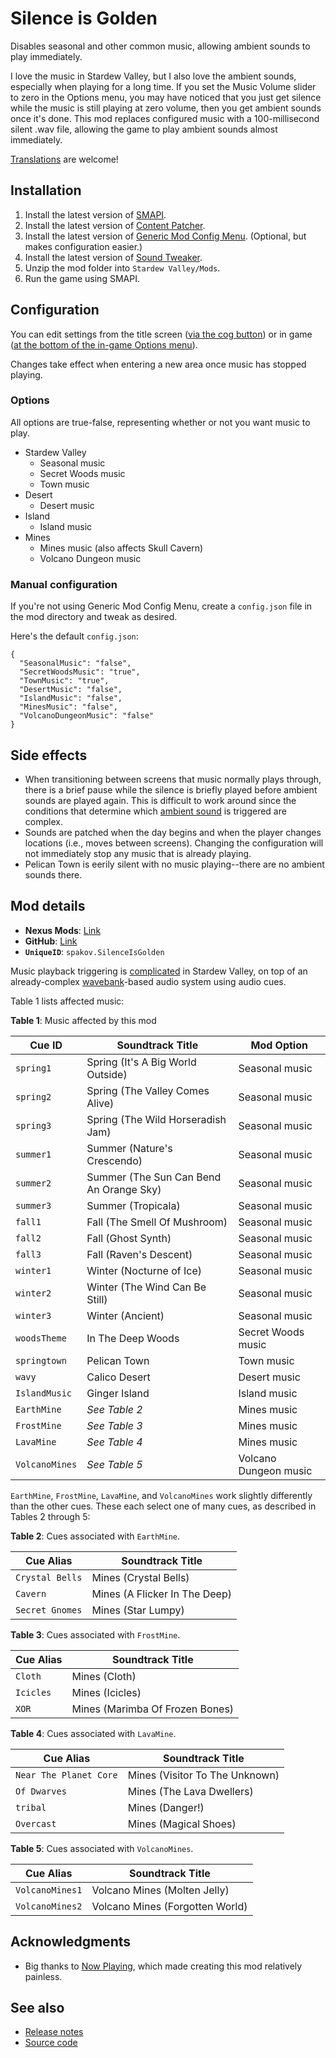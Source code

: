 # Silence is Golden
Disables seasonal and other common music, allowing ambient sounds to play
immediately.

I love the music in Stardew Valley, but I also love the ambient sounds,
especially when playing for a long time. If you set the Music Volume slider to
zero in the Options menu, you may have noticed that you just get silence while
the music is still playing at zero volume, then you get ambient sounds once
it's done. This mod replaces configured music with a 100-millisecond silent
.wav file, allowing the game to play ambient sounds almost immediately.

[Translations](https://stardewvalleywiki.com/Modding:Translations) are welcome!

## Installation
1. Install the latest version of [SMAPI](https://smapi.io/).
2. Install the latest version of [Content
   Patcher](https://www.nexusmods.com/stardewvalley/mods/1915).
3. Install the latest version of [Generic Mod Config
   Menu](https://www.nexusmods.com/stardewvalley/mods/5098). (Optional, but
   makes configuration easier.)
4. Install the latest version of [Sound
   Tweaker](https://www.nexusmods.com/stardewvalley/mods/14767).
5. Unzip the mod folder into `Stardew Valley/Mods`.
6. Run the game using SMAPI.

## Configuration
You can edit settings from the title screen ([via the cog
button](https://github.com/spacechase0/StardewValleyMods/blob/develop/GenericModConfigMenu/docs/screenshot-title.png))
or in game ([at the bottom of the in-game Options
menu](https://github.com/spacechase0/StardewValleyMods/blob/develop/GenericModConfigMenu/docs/screenshot-in-game-options.png)).

Changes take effect when entering a new area once music has stopped playing.

### Options
All options are true-false, representing whether or not you want music to play.

* Stardew Valley
  * Seasonal music
  * Secret Woods music
  * Town music
* Desert
  * Desert music
* Island
  * Island music
* Mines
  * Mines music (also affects Skull Cavern)
  * Volcano Dungeon music

### Manual configuration
If you're not using Generic Mod Config Menu, create a `config.json` file in the
mod directory and tweak as desired.

Here's the default `config.json`:

```
{
  "SeasonalMusic": "false",
  "SecretWoodsMusic": "true",
  "TownMusic": "true",
  "DesertMusic": "false",
  "IslandMusic": "false",
  "MinesMusic": "false",
  "VolcanoDungeonMusic": "false"
}
```

## Side effects
* When transitioning between screens that music normally plays through, there
  is a brief pause while the silence is briefly played before ambient sounds
  are played again. This is difficult to work around since the conditions that
  determine which [ambient
  sound](https://stardewvalleywiki.com/Modding:Audio#Music_.28ambient.29) is
  triggered are complex.
* Sounds are patched when the day begins and when the player changes locations
  (i.e., moves between screens). Changing the configuration will not
  immediately stop any music that is already playing.
* Pelican Town is eerily silent with no music playing--there are no ambient
  sounds there.

## Mod details
* **Nexus Mods**: [Link](https://example.com/)
* **GitHub**: [Link](https://example.com/)
* **`UniqueID`**: `spakov.SilenceIsGolden`

Music playback triggering is
[complicated](https://stardewvalleywiki.com/Soundtrack#Triggering_Conditions)
in Stardew Valley, on top of an already-complex
[wavebank](https://stardewvalleywiki.com/Modding:Audio#Music)-based audio
system using audio cues.

Table 1 lists affected music:

**Table 1**: Music affected by this mod

| Cue ID         | Soundtrack Title                        | Mod Option            |
| -------------- | --------------------------------------- | --------------------- |
| `spring1`      | Spring (It's A Big World Outside)       | Seasonal music        |
| `spring2`      | Spring (The Valley Comes Alive)         | Seasonal music        |
| `spring3`      | Spring (The Wild Horseradish Jam)       | Seasonal music        |
| `summer1`      | Summer (Nature's Crescendo)             | Seasonal music        |
| `summer2`      | Summer (The Sun Can Bend An Orange Sky) | Seasonal music        |
| `summer3`      | Summer (Tropicala)                      | Seasonal music        |
| `fall1`        | Fall (The Smell Of Mushroom)            | Seasonal music        |
| `fall2`        | Fall (Ghost Synth)                      | Seasonal music        |
| `fall3`        | Fall (Raven's Descent)                  | Seasonal music        |
| `winter1`      | Winter (Nocturne of Ice)                | Seasonal music        |
| `winter2`      | Winter (The Wind Can Be Still)          | Seasonal music        |
| `winter3`      | Winter (Ancient)                        | Seasonal music        |
| `woodsTheme`   | In The Deep Woods                       | Secret Woods music    |
| `springtown`   | Pelican Town                            | Town music            |
| `wavy`         | Calico Desert                           | Desert music          |
| `IslandMusic`  | Ginger Island                           | Island music          |
| `EarthMine`    | *See Table 2*                           | Mines music           |
| `FrostMine`    | *See Table 3*                           | Mines music           |
| `LavaMine`     | *See Table 4*                           | Mines music           |
| `VolcanoMines` | *See Table 5*                           | Volcano Dungeon music |

`EarthMine`, `FrostMine`, `LavaMine`, and `VolcanoMines` work slightly
differently than the other cues. These each select one of many cues, as
described in Tables 2 through 5:

**Table 2**: Cues associated with `EarthMine`.

| Cue Alias       | Soundtrack Title              |
| --------------- | ----------------------------- |
| `Crystal Bells` | Mines (Crystal Bells)         |
| `Cavern`        | Mines (A Flicker In The Deep) |
| `Secret Gnomes` | Mines (Star Lumpy)            |

**Table 3**: Cues associated with `FrostMine`.

| Cue Alias | Soundtrack Title                |
| --------- | ------------------------------- |
| `Cloth`   | Mines (Cloth)                   |
| `Icicles` | Mines (Icicles)                 |
| `XOR`     | Mines (Marimba Of Frozen Bones) |

**Table 4**: Cues associated with `LavaMine`.

| Cue Alias              | Soundtrack Title               |
| ---------------------- | ------------------------------ |
| `Near The Planet Core` | Mines (Visitor To The Unknown) |
| `Of Dwarves`           | Mines (The Lava Dwellers)      |
| `tribal`               | Mines (Danger!)                |
| `Overcast`             | Mines (Magical Shoes)          |

**Table 5**: Cues associated with `VolcanoMines`.

| Cue Alias       | Soundtrack Title                |
| --------------- | ------------------------------- |
| `VolcanoMines1` | Volcano Mines (Molten Jelly)    |
| `VolcanoMines2` | Volcano Mines (Forgotten World) |

## Acknowledgments
* Big thanks to [Now
Playing](https://www.nexusmods.com/stardewvalley/mods/19441), which made
creating this mod relatively painless.

## See also
* [Release notes](https://example.com)
* [Source code](https://example.com)
